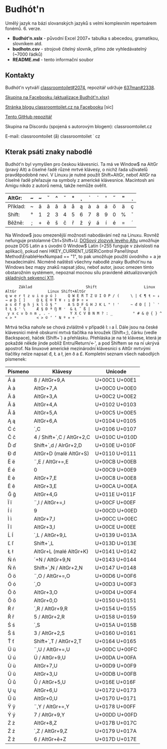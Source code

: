 # Budhót'n

Umělý jazyk na bázi slovanských jazyků s velmi komplexním repertoárem fonémů. 6. verze.

+ **Budhót'n.xslx** - původní Excel 2007+ tabulka s abecedou, gramatikou, slovníkem atd.
+ **budhotn.csv** - strojově čitelný slovník, přímo zde vyhledávatelný (~7000 řádků)
+ **README.md** - tento informační soubor


## Kontakty

Budhót'n vytváří [classroomtoilet#2074](https://classroomtoilet.cz/), repozitář udržuje [637man#2338](https://getmania.blogspot.com/).

[Skupina na Facebooku (aktualizace Budhót'n.xlsx)](https://www.facebook.com/groups/261329611863060)

[Stránka blogu classroomtoilet.cz na Facebooku](https://www.facebook.com/classroomtolet) \[sic\]

[Tento GitHub repozitář](https://github.com/classroomtoilet/Budhotn/)

Skupina na Discordu (spojená s autorovým blogem): classroomtoilet.cz

E-mail: classroomtoilet (å) classroomtoilet ˙ cz


## Kterak psáti znaky nabodlé

Budhót'n byl vymyšlen pro českou klávesnici. Ta má ve Window$ na AltGr (pravý Alt) a číselné řadě různé mrtvé klávesy, o nichž řada uživatelů pravděpodobně neví. V Linuxu je nutné použít Shift+AltGr, neboť AltGr na číselné řadě přeřazuje na symboly z americké klávesnice. Macintosh ani Amigu nikdo z autorů nemá, takže nemůže ověřit.

  AltGr: | ~ | ~ | ˇ | ^ | ˘ | ° | ˛ | \` | ˙ | ' | ˝ | " | ¸
:--- | :---: | :---: | :---: | :---: | :---: | :---: | :---: | :---: | :---: | :---: | :---: | :---: | :---:
Příklad: | ~ | ã | ǎ | â | ă | å | ą | à | ȧ | á | ő | ä | ç
  Shift: | ° | 1 | 2 | 3 | 4 | 5 | 6 | 7 | 8 | 9 | 0 | % | ˇ
  Běžně: | ; | + | ě | š | č | ř | ž | ý | á | í | é | = | ´

Na Window$ jsou omezenější možnosti nabodávání než na Linuxu. Rovněž nefunguje prstolamné Ctrl+Shift+U. [DOSový zlozvyk levého Altu](https://en.wikipedia.org/wiki/Alt_code) umožňuje pouze DOS Latin a s úvodní 0 Window$ Latin (>255 funguje v závislosti na aplikaci), pokud není HKEY_CURRENT_USER\Control Panel\Input Method\EnableHexNumpad == "1", to pak umožňuje použití úvodního + a je hexadecimální. Nicméně naštěstí všechny nabodlé znaky Budhót'nu na Windows bez mapy znaků napsat jdou, neboť autor, jsouc omezen tímto obstarožním systémem, nepoznal mocnou sílu pravideně aktualizovaných [skladných sekvencí X11](https://cgit.freedesktop.org/xorg/lib/libX11/plain/nls/en_US.UTF-8/Compose.pre).

          Základ                        Shift                     Linux AltGr              Linux Shift+AltGr
    q w e r t z u i o p ú )     Q W E R T Z U I O P / (     \ | € ¶ ŧ ← ↓ → ø þ [ ]     Ω Ł E ® Ŧ ¥ ↑ ı Ø Þ ÷ ×
    a s d f g h j k l ů § "     A S D F G H J K L " ! '     ~ đ Đ [ ] ` ' ł Ł $ ' \     Æ § Ð ª Ŋ Ħ ̛  & Ł ˝ ß |
     y x c v b n m , . -         Y X C V B N M ? : _         ° # & @ { } ^ < > *         < > © ‘ ’ N º × ÷ ˙

Mrtvá tečka nahoře se chová zvláštně v případě I: ı a İ. Dále jsou na české klávesnici méně obskurní mrtvá tlačítka na kroužek (Shift+;), čárku (vedle Backspace), háček (Shift+´) a přehlásku. Přehláska je na té klávese, která je pokaždé někde jinde poblíž Entru/Return/<-', a pod Shiftem se na ní ukrývá apostrof. Na linuxové americké mezinárodní klávesnici s AltGr mrtvými tlačítky nelze napsat đ, Ł a ł, jen ð a £. Kompletní seznam všech nabodlých písmenek:

Písmeno | Klávesy | Unicode
--- | --- | ---
Á á | 8 / AltGr+9,A | U+00C1 U+00E1
À à | AltGr+7,A | U+00C0 U+00E0
Â â | AltGr+3,A | U+00C2 U+00E2
Ă ă | AltGr+4,A | U+0102 U+0103
Å å | AltGr+5,A | U+00C5 U+00E5
Ą ą | AltGr+6,A | U+0104 U+0105
Ć ć | ´,C | U+0106 U+0107
Č č | 4 / Shift+´,C / AltGr+2,C | U+010C U+010D
Ď ď | Shift+´,d / AlrGr+2,D | U+010E U+010F
Đ đ | AltGr+D (malé AltGr+S) | U+0110 U+0111
Ë ë | ¨,E / AltGr+=,E | U+00CB U+00EB
É é | 0 | U+00C9 U+00E9
È è | AltGr+7,E | U+00C8 U+00E8
Ê ê | AltGr+3,E | U+00CA U+00EA
Ğ ğ | AltGr+4,G | U+011E U+011F
Ï ï | ¨,I / AltGr+=,I | U+00CF U+00EF
Í í | 9 | U+00CD U+00ED
Ì ì | AltGr+7,I | U+00CC U+00EC
Î î | AltGr+3,I | U+00CE U+00EE
Ĺ ĺ | ´,L / AltGr+9,L | U+0139 U+013A
Ľ ľ | Shift+´,L | U+013D U+013E
Ł ł | AltGr+L (malé AltGr+K) | U+0141 U+0142
Ń ń | ´+N / AltGr+9,N | U+0143 U+0144
Ň ň | Shift+´,N / AltGr+2,N | U+0147 U+0148
Ö ö | ¨,O / AltGr+=,O | U+00D6 U+00F6
Ó ó | ´,O | U+00D3 U+00F3
Ô ô | AltGr+3,O | U+00D4 U+00F4
Ő ő | AltGr+0,O | U+0150 U+0151
Ŕ ŕ | ´,R / AltGr+9,R | U+0154 U+0155
Ř ř | 5 / AltGr+2,R | U+0158 U+0159
Ś ś | ´,S | U+015A U+015B
Š š | 3 / AltGr+2,S | U+0160 U+0161
Ť ť | Shift+´,T / AltGr+2,T | U+0164 U+0165
Ü ü | ¨,U / AltGr+=,U | U+00DC U+00FC
Ú ú | Ú / AltGr+9,U | U+00DA U+00FA
Ù ù | AltGr+7,U | U+00D9 U+00F9
Û û | AltGr+3,U | U+00DB U+00FB
Ů ů | Ů / AltGr+5,U | U+016E U+016F
Ų ų | AltGr+6,U | U+0172 U+0173
Ű ű | AltGr+0,U | U+0170 U+0171
Ÿ ÿ | ¨,Y / AltGr+=,Y | U+0178 U+00FF
Ý ý | 7 / AltGr+9,Y | U+00DD U+00FD
Ż ż | AltGr+8,Z | U+017B U+017C
Ź ź | ´,Z / AltGr+9,Z | U+0179 U+017A
Ž ž | 6 / AltGr+ě+Z | U+017D U+017E

